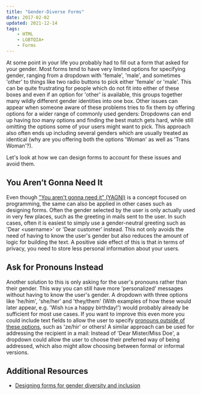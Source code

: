```yaml
---
title: "Gender-Diverse Forms"
date: 2017-02-02
updated: 2021-12-14
tags:
    - HTML
    - LGBTQIA+
    - Forms
---
```


At some point in your life you probably had to fill out a form that asked for your gender. Most forms
tend to have very limited options for specifying gender, ranging from a dropdown with 'female', 'male', and
sometimes 'other' to things like two radio buttons to pick either 'female' or 'male'. This can be quite frustrating for people which do not fit into either of these boxes and even if an option for 'other' is available, this groups together many wildly different gender identities into one box.
Other issues can appear when someone aware of these problems tries to fix them by offering options for a wider range of commonly used genders: Dropdowns can end up having _too_ many options and finding the best match gets hard, while still omitting the options some of your users might want to pick. This approach also often ends up including several genders which are usually treated as identical (why are you offering both the options 'Woman' as well as 'Trans Woman'?).

Let's look at how we can design forms to account for these issues and avoid them.

<!-- more -->

## You Aren’t Gonna Need It

Even though ["You aren't gonna need it" (YAGNI)](https://en.wikipedia.org/wiki/You_aren%27t_gonna_need_it) is a concept focused on programming, the same can also be applied in other cases such as designing forms. Often the gender selected by the user is only actually used in very few places, such as the greeting in mails sent to the user. In such cases, often it is easiest to simply use a gender-neutral greeting such as 'Dear \<username\>' or 'Dear customer' instead. This not only avoids the need of having to know the user's gender but also reduces the amount of logic for building the text. A positive side effect of this is that in terms of privacy, you need to store less personal information about your users.

## Ask for Pronouns Instead

Another solution to this is only asking for the user's pronouns rather than their gender. This way you can still have more 'personalized' messages without having to know the user's gender.
A dropdown with three options like 'he/him', 'she/her' and 'they/them' (With examples of how these would later appear, e.g. 'Wish `him` a happy birthday!') would probably already be sufficient for most use cases. If you want to improve this even more you could include text fields to allow the user to specify [pronouns outside of these options](https://en.wikipedia.org/wiki/Neopronoun), such as 'ze/hir' or others!
A similar approach can be used for addressing the recipient in a mail: Instead of 'Dear Mister/Miss Doe', a dropdown could allow the user to choose their preferred way of being addressed, which also might allow choosing between formal or informal versions.

## Additional Resources

-   [Designing forms for gender diversity and inclusion](https://uxdesign.cc/designing-forms-for-gender-diversity-and-inclusion-d8194cf1f51)
